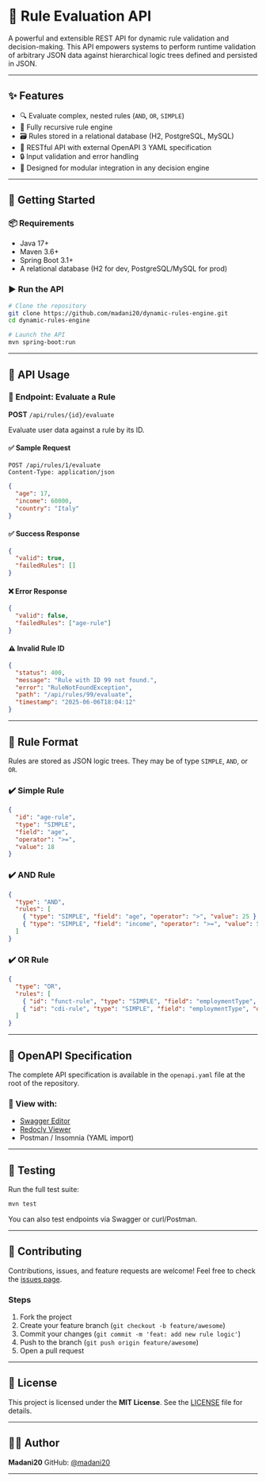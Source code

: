 # 🧠 Rule Evaluation API

A powerful and extensible REST API for dynamic rule validation and decision-making. This API empowers systems to perform runtime validation of arbitrary JSON data against hierarchical logic trees defined and persisted in JSON.

---

## ✨ Features

- 🔍 Evaluate complex, nested rules (`AND`, `OR`, `SIMPLE`)
- 🔄 Fully recursive rule engine
- 🗃️ Rules stored in a relational database (H2, PostgreSQL, MySQL)
- 🔌 RESTful API with external OpenAPI 3 YAML specification
- 🔒 Input validation and error handling
- 🧩 Designed for modular integration in any decision engine

---

## 🚀 Getting Started

### 📦 Requirements

- Java 17+
- Maven 3.6+
- Spring Boot 3.1+
- A relational database (H2 for dev, PostgreSQL/MySQL for prod)

### ▶️ Run the API

```bash
# Clone the repository
git clone https://github.com/madani20/dynamic-rules-engine.git
cd dynamic-rules-engine

# Launch the API
mvn spring-boot:run
````

---

## 📡 API Usage

### 🔌 Endpoint: Evaluate a Rule

**POST** `/api/rules/{id}/evaluate`

Evaluate user data against a rule by its ID.

#### ✅ Sample Request

```http
POST /api/rules/1/evaluate
Content-Type: application/json
```

```json
{
  "age": 17,
  "income": 60000,
  "country": "Italy"
}
```

#### ✅ Success Response

```json
{
  "valid": true,
  "failedRules": []
}
```

#### ❌ Error Response

```json
{
  "valid": false,
  "failedRules": ["age-rule"]
}
```

#### ⚠️ Invalid Rule ID

```json
{
  "status": 400,
  "message": "Rule with ID 99 not found.",
  "error": "RuleNotFoundException",
  "path": "/api/rules/99/evaluate",
  "timestamp": "2025-06-06T18:04:12"
}
```

---

## 🧠 Rule Format

Rules are stored as JSON logic trees. They may be of type `SIMPLE`, `AND`, or `OR`.

### ✔️ Simple Rule

```json
{
  "id": "age-rule",
  "type": "SIMPLE",
  "field": "age",
  "operator": ">=",
  "value": 18
}
```

### ✔️ AND Rule

```json
{
  "type": "AND",
  "rules": [
    { "type": "SIMPLE", "field": "age", "operator": ">", "value": 25 },
    { "type": "SIMPLE", "field": "income", "operator": ">=", "value": 50000 }
  ]
}
```

### ✔️ OR Rule

```json
{
  "type": "OR",
  "rules": [
    { "id": "funct-rule", "type": "SIMPLE", "field": "employmentType", "operator": "==", "value": "Fonctionnaire" },
    { "id": "cdi-rule", "type": "SIMPLE", "field": "employmentType", "operator": "==", "value": "CDI" }
  ]
}
```

---

## 📜 OpenAPI Specification

The complete API specification is available in the `openapi.yaml` file at the root of the repository.

### 📖 View with:

* [Swagger Editor](https://editor.swagger.io/)
* [Redocly Viewer](https://redocly.github.io/redoc/)
* Postman / Insomnia (YAML import)

---

## 🧪 Testing

Run the full test suite:

```bash
mvn test
```

You can also test endpoints via Swagger or curl/Postman.

---

## 👥 Contributing

Contributions, issues, and feature requests are welcome!
Feel free to check the [issues page](https://github.com/madani20/dynamic-rules-engine/issues).

### Steps

1. Fork the project
2. Create your feature branch (`git checkout -b feature/awesome`)
3. Commit your changes (`git commit -m 'feat: add new rule logic'`)
4. Push to the branch (`git push origin feature/awesome`)
5. Open a pull request

---

## 📄 License

This project is licensed under the **MIT License**.
See the [LICENSE](LICENSE) file for details.

---

## 🧑‍💻 Author

**Madani20**
GitHub: [@madani20](https://github.com/madani20)

---

